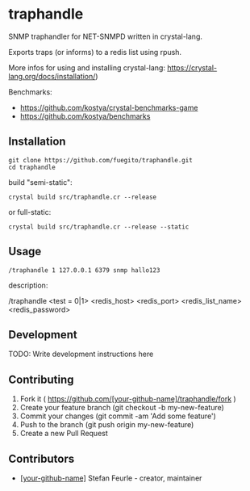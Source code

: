 # traphandle

SNMP traphandler for NET-SNMPD written in crystal-lang.

Exports traps (or informs) to a redis list using rpush.

More infos for using and installing crystal-lang: https://crystal-lang.org/docs/installation/)

Benchmarks:
* https://github.com/kostya/crystal-benchmarks-game
* https://github.com/kostya/benchmarks

## Installation

    git clone https://github.com/fuegito/traphandle.git
    cd traphandle

build "semi-static":

    crystal build src/traphandle.cr --release
or full-static:

    crystal build src/traphandle.cr --release --static

## Usage

    /traphandle 1 127.0.0.1 6379 snmp hallo123

description:

/traphandle <test = 0|1> <redis_host> <redis_port> <redis_list_name> <redis_password>

## Development

TODO: Write development instructions here

## Contributing

1. Fork it ( https://github.com/[your-github-name]/traphandle/fork )
2. Create your feature branch (git checkout -b my-new-feature)
3. Commit your changes (git commit -am 'Add some feature')
4. Push to the branch (git push origin my-new-feature)
5. Create a new Pull Request

## Contributors

- [[your-github-name]](https://github.com/[your-github-name]) Stefan Feurle - creator, maintainer
